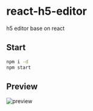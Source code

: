 # react-h5-editor
h5 editor base on react

## Start
```sh
npm i -d 
npm start
```
## Preview

<img src="docs/image/test.png"  alt="preview" align=center />
